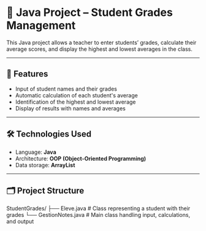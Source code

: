 # 📝 Java Project – Student Grades Management

This Java project allows a teacher to enter students’ grades, calculate their average scores, and display the highest and lowest averages in the class.

---

## 🧩 Features

- Input of student names and their grades
- Automatic calculation of each student's average
- Identification of the highest and lowest average
- Display of results with names and averages

---

## 🛠️ Technologies Used

- Language: **Java**
- Architecture: **OOP (Object-Oriented Programming)**
- Data storage: **ArrayList**

---

## 🗂️ Project Structure

StudentGrades/
├── Eleve.java # Class representing a student with their grades
└── GestionNotes.java # Main class handling input, calculations, and output
